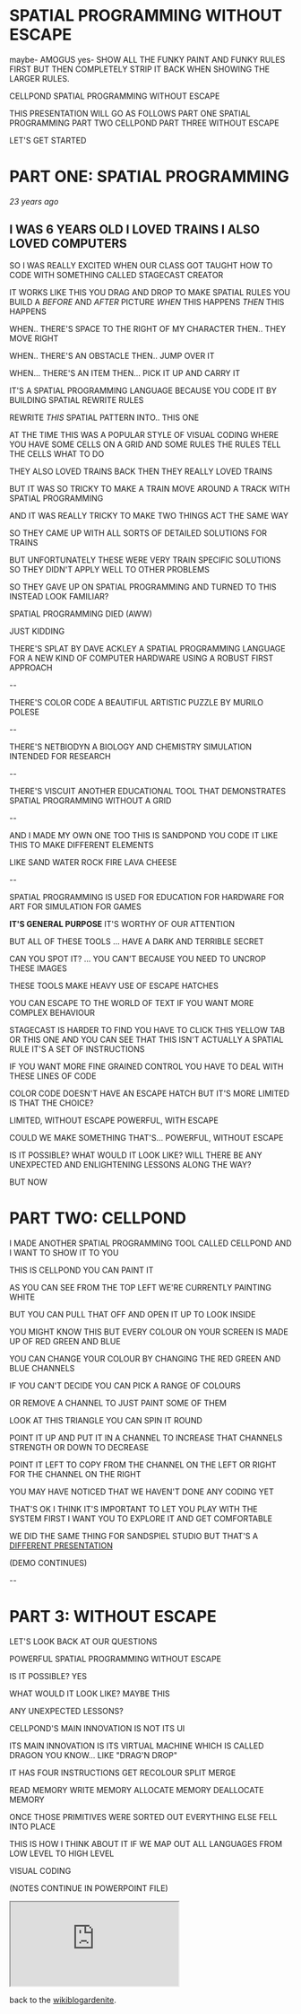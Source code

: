 # SPATIAL PROGRAMMING WITHOUT ESCAPE


maybe- AMOGUS
yes- SHOW ALL THE FUNKY PAINT AND FUNKY RULES FIRST BUT THEN COMPLETELY STRIP IT BACK WHEN SHOWING THE LARGER RULES. 

CELLPOND
SPATIAL PROGRAMMING
WITHOUT ESCAPE

THIS PRESENTATION WILL GO AS FOLLOWS
PART ONE SPATIAL PROGRAMMING
PART TWO CELLPOND
PART THREE WITHOUT ESCAPE

LET'S GET STARTED

# PART ONE: SPATIAL PROGRAMMING 

*23 years ago*

I WAS 6 YEARS OLD
I LOVED TRAINS
I ALSO LOVED COMPUTERS
-
SO I WAS REALLY EXCITED
WHEN OUR CLASS GOT TAUGHT HOW TO CODE
WITH SOMETHING CALLED
STAGECAST CREATOR

IT WORKS LIKE THIS
YOU DRAG AND DROP TO MAKE SPATIAL RULES
YOU BUILD A *BEFORE* AND *AFTER* PICTURE
*WHEN* THIS HAPPENS
*THEN* THIS HAPPENS


WHEN.. THERE'S SPACE
TO THE RIGHT OF MY CHARACTER
THEN.. THEY MOVE RIGHT

WHEN.. THERE'S AN OBSTACLE
THEN.. JUMP OVER IT

WHEN... THERE'S AN ITEM
THEN... PICK IT UP
AND CARRY IT

IT'S A SPATIAL PROGRAMMING LANGUAGE
BECAUSE YOU CODE IT BY
BUILDING SPATIAL REWRITE RULES


REWRITE *THIS* SPATIAL PATTERN
INTO.. THIS ONE 

AT THE TIME
THIS WAS A POPULAR STYLE OF VISUAL CODING
WHERE YOU HAVE SOME CELLS ON A GRID
AND SOME RULES
THE RULES TELL THE CELLS WHAT TO DO

THEY ALSO LOVED TRAINS BACK THEN
THEY REALLY LOVED TRAINS

BUT IT WAS SO TRICKY
TO MAKE A TRAIN MOVE AROUND A TRACK
WITH SPATIAL PROGRAMMING

AND IT WAS REALLY TRICKY
TO MAKE TWO THINGS ACT THE SAME WAY

SO THEY CAME UP WITH ALL SORTS OF
DETAILED SOLUTIONS FOR TRAINS

BUT UNFORTUNATELY
THESE WERE VERY TRAIN SPECIFIC SOLUTIONS
SO THEY DIDN'T APPLY WELL
TO OTHER PROBLEMS

SO THEY GAVE UP ON SPATIAL PROGRAMMING
AND TURNED TO THIS INSTEAD
LOOK FAMILIAR?

SPATIAL PROGRAMMING DIED
(AWW)

JUST KIDDING

THERE'S SPLAT
BY DAVE ACKLEY
A SPATIAL PROGRAMMING LANGUAGE FOR
A NEW KIND OF COMPUTER HARDWARE
USING A ROBUST FIRST APPROACH

--

THERE'S COLOR CODE
A BEAUTIFUL ARTISTIC PUZZLE
BY MURILO POLESE

--

THERE'S NETBIODYN
A BIOLOGY AND CHEMISTRY SIMULATION
INTENDED FOR RESEARCH

-- 

THERE'S VISCUIT
ANOTHER EDUCATIONAL TOOL
THAT DEMONSTRATES SPATIAL PROGRAMMING
WITHOUT A GRID

--

AND I MADE MY OWN ONE TOO
THIS IS SANDPOND
YOU CODE IT LIKE THIS
TO MAKE DIFFERENT ELEMENTS

LIKE SAND
WATER
ROCK
FIRE
LAVA
CHEESE

--

SPATIAL PROGRAMMING IS USED
FOR EDUCATION
FOR HARDWARE
FOR ART
FOR SIMULATION
FOR GAMES

**IT'S GENERAL PURPOSE**
IT'S WORTHY OF OUR ATTENTION

BUT ALL OF THESE TOOLS ...
HAVE A DARK
AND TERRIBLE
SECRET

CAN YOU SPOT IT?
...
YOU CAN'T BECAUSE
YOU NEED TO UNCROP THESE IMAGES

THESE TOOLS MAKE HEAVY USE
OF ESCAPE HATCHES

YOU CAN ESCAPE TO THE WORLD OF TEXT
IF YOU WANT MORE COMPLEX BEHAVIOUR

STAGECAST IS HARDER TO FIND
YOU HAVE TO CLICK THIS YELLOW TAB
OR THIS ONE
AND YOU CAN SEE
THAT THIS ISN'T ACTUALLY A SPATIAL RULE
IT'S A SET OF INSTRUCTIONS

IF YOU WANT MORE FINE GRAINED CONTROL
YOU HAVE TO DEAL WITH THESE LINES OF CODE

COLOR CODE DOESN'T HAVE AN ESCAPE HATCH
BUT IT'S MORE LIMITED
IS THAT THE CHOICE?

LIMITED, WITHOUT ESCAPE
POWERFUL, WITH ESCAPE

COULD WE MAKE SOMETHING THAT'S...
POWERFUL, WITHOUT ESCAPE

IS IT POSSIBLE?
WHAT WOULD IT LOOK LIKE?
WILL THERE BE ANY UNEXPECTED AND ENLIGHTENING LESSONS ALONG THE WAY?

BUT NOW
# PART TWO: CELLPOND

I MADE ANOTHER SPATIAL PROGRAMMING TOOL
CALLED CELLPOND
AND I WANT TO SHOW IT TO YOU



THIS IS CELLPOND
YOU CAN PAINT IT

AS YOU CAN SEE FROM THE TOP LEFT
WE'RE CURRENTLY PAINTING WHITE

BUT YOU CAN PULL THAT OFF
AND OPEN IT UP TO LOOK INSIDE

YOU MIGHT KNOW THIS
BUT EVERY COLOUR ON YOUR SCREEN
IS MADE UP OF RED GREEN AND BLUE

YOU CAN CHANGE YOUR COLOUR
BY CHANGING
THE RED GREEN AND BLUE CHANNELS

IF YOU CAN'T DECIDE
YOU CAN PICK A RANGE OF COLOURS

OR REMOVE A CHANNEL
TO JUST PAINT SOME OF THEM

LOOK AT THIS TRIANGLE
YOU CAN SPIN IT ROUND

POINT IT UP AND PUT IT IN A CHANNEL
TO INCREASE THAT CHANNELS STRENGTH
OR DOWN TO DECREASE

POINT IT LEFT
TO COPY FROM THE CHANNEL ON THE LEFT
OR RIGHT
FOR THE CHANNEL ON THE RIGHT

YOU MAY HAVE NOTICED
THAT WE HAVEN'T DONE ANY CODING YET

THAT'S OK
I THINK IT'S IMPORTANT TO LET YOU
PLAY WITH THE SYSTEM FIRST
I WANT YOU TO EXPLORE IT
AND GET COMFORTABLE

WE DID THE SAME THING FOR SANDSPIEL STUDIO
BUT THAT'S A [DIFFERENT PRESENTATION](http://www.youtube.com/live/4GOeYylCMJI?t=12475)

(DEMO CONTINUES)

--

# PART 3: WITHOUT ESCAPE

LET'S LOOK BACK AT OUR QUESTIONS

POWERFUL SPATIAL PROGRAMMING
WITHOUT ESCAPE

IS IT POSSIBLE?
YES

WHAT WOULD IT LOOK LIKE?
MAYBE THIS

ANY UNEXPECTED LESSONS?

CELLPOND'S MAIN INNOVATION
IS NOT ITS UI

ITS MAIN INNOVATION IS ITS VIRTUAL MACHINE
WHICH IS CALLED DRAGON
YOU KNOW... LIKE "DRAG'N DROP"

IT HAS FOUR INSTRUCTIONS
GET
RECOLOUR
SPLIT
MERGE

READ MEMORY
WRITE MEMORY
ALLOCATE MEMORY
DEALLOCATE MEMORY

ONCE THOSE PRIMITIVES WERE SORTED OUT
EVERYTHING ELSE FELL INTO PLACE

THIS IS HOW I THINK ABOUT IT
IF WE MAP OUT ALL LANGUAGES
FROM LOW LEVEL TO HIGH LEVEL



VISUAL CODING

(NOTES CONTINUE IN POWERPOINT FILE) 

<iframe src="https://www.youtube-nocookie.com/embed/eQgxFuw8f1U?modestbranding=1"></iframe>

back to the [wikiblogardenite](/wikiblogardenite).


